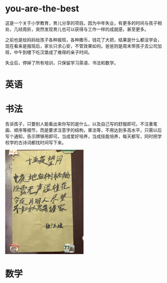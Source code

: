 # you-are-the-best

这是一个关于小学教育，育儿分享的项目。因为中年失业，有更多的时间与孩子相处，几经周折，突然发现育儿也可以获得与工作一样的成就感，甚至更多。

之前也是给妈妈给孩子各种报班，各种撒币，钱花了大把，结果是什么都没学会，现在看来是报班后，家长只求心安，不管效果如何。爸爸则是周末带孩子去公司加班，中午到楼下吃汉堡成了难得的亲子时间。

失业后，停掉了所有培训，只保留学习英语、书法和数学。

# 英语

# 书法
告诉孩子，只要别人能看出来你写的是什么，以及自己写的舒服即可。不注重笔画、顺序等细节，而是要求注意字的结构，章法等，不用达到多高水平，只需以后写个通知，告示牌够用即可。当成爱好培养，当成技能培养，每天都写，同时把学校学的古诗词都找时间写下来。

<img src="/IMG_3493.JPG" style="width:50%;"/>

# 数学
